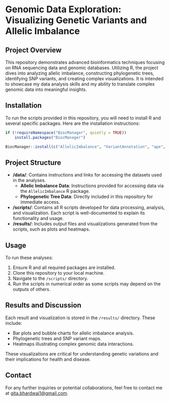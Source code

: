 # Genomic Data Exploration: Visualizing Genetic Variants and Allelic Imbalance

## Project Overview
This repository demonstrates advanced bioinformatics techniques focusing on RNA sequencing data and genomic databases. Utilizing R, the project dives into analyzing allelic imbalance, constructing phylogenetic trees, identifying SNP variants, and creating complex visualizations. It is intended to showcase my data analysis skills and my ability to translate complex genomic data into meaningful insights.

## Installation
To run the scripts provided in this repository, you will need to install R and several specific packages. Here are the installation instructions:

```R
if (!requireNamespace("BiocManager", quietly = TRUE))
    install.packages("BiocManager")

BiocManager::install(c("AllelicImbalance", "VariantAnnotation", "ape", "ComplexHeatmap"))
```

## Project Structure
- **/data/**: Contains instructions and links for accessing the datasets used in the analyses.
  - **Allelic Imbalance Data**: Instructions provided for accessing data via the `AllelicImbalance` R package.
  - **Phylogenetic Tree Data**: Directly included in this repository for immediate access.
- **/scripts/**: Contains all R scripts developed for data processing, analysis, and visualization. Each script is well-documented to explain its functionality and usage.
- **/results/**: Includes output files and visualizations generated from the scripts, such as plots and heatmaps.

## Usage
To run these analyses:
1. Ensure R and all required packages are installed.
2. Clone this repository to your local machine.
3. Navigate to the `/scripts/` directory.
4. Run the scripts in numerical order as some scripts may depend on the outputs of others.

## Results and Discussion
Each result and visualization is stored in the `/results/` directory. These include:
- Bar plots and bubble charts for allelic imbalance analysis.
- Phylogenetic trees and SNP variant maps.
- Heatmaps illustrating complex genomic data interactions.

These visualizations are critical for understanding genetic variations and their implications for health and disease.

## Contact
For any further inquiries or potential collaborations, feel free to contact me at gita.bhardwaj1@gmail.com.
